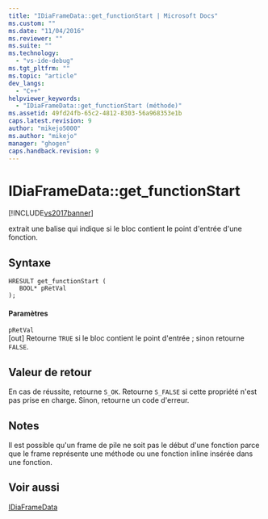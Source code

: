 ```yaml
---
title: "IDiaFrameData::get_functionStart | Microsoft Docs"
ms.custom: ""
ms.date: "11/04/2016"
ms.reviewer: ""
ms.suite: ""
ms.technology: 
  - "vs-ide-debug"
ms.tgt_pltfrm: ""
ms.topic: "article"
dev_langs: 
  - "C++"
helpviewer_keywords: 
  - "IDiaFrameData::get_functionStart (méthode)"
ms.assetid: 49fd24fb-65c2-4812-8303-56a968353e1b
caps.latest.revision: 9
author: "mikejo5000"
ms.author: "mikejo"
manager: "ghogen"
caps.handback.revision: 9
---
```

# IDiaFrameData::get_functionStart
[!INCLUDE[vs2017banner](../../code-quality/includes/vs2017banner.md)]

extrait une balise qui indique si le bloc contient le point d'entrée d'une fonction.  
  
## Syntaxe  
  
```cpp#  
HRESULT get_functionStart (   
   BOOL* pRetVal  
);  
```  
  
#### Paramètres  
 `pRetVal`  
 \[out\]  Retourne `TRUE` si le bloc contient le point d'entrée ; sinon retourne `FALSE`.  
  
## Valeur de retour  
 En cas de réussite, retourne `S_OK`.  Retourne `S_FALSE` si cette propriété n'est pas prise en charge.  Sinon, retourne un code d'erreur.  
  
## Notes  
 Il est possible qu'un frame de pile ne soit pas le début d'une fonction parce que le frame représente une méthode ou une fonction inline insérée dans une fonction.  
  
## Voir aussi  
 [IDiaFrameData](../../debugger/debug-interface-access/idiaframedata.md)